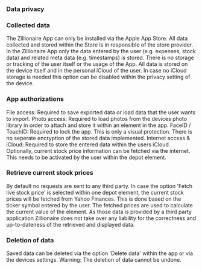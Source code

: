 ### Data privacy
### Collected data
The Zillionaire App can only be installed via the Apple App Store. All data collected and stored within the Store is in responsible of the store provider.
In the Zillionaire App only the data entered by the user (e.g. expenses, stock data) and related meta data (e.g. timestamps) is stored. There is no storage or tracking of the user itself or the usage of the App.
All data is stored on the device itself and in the personal iCloud of the user. In case no iCloud storage is needed this option can be disabled within the privacy setting of the device.

### App authorizations
File access: Required to save exported data or load data that the user wants to import.
Photo access: Required to load photos from the devices photo library in order to attach and store it within an element in the app.
FaceID / TouchID: Required to lock the app. This is only a visual protection. There is no seperate encryption of the stored data implemented.
Internet access & iCloud: Required to store the entered data within the users iCloud. Optionally, current stock price information can be fetched via the internet. This needs to be activated by the user within the depot element.

### Retrieve current stock prices
By default no requests are sent to any third party. In case the option 'Fetch live stock price' is selected within one depot element, the current stock prices will be fetched from Yahoo Finances. This is done based on the ticker symbol entered by the user. The fetched prices are used to calculate the current value of the element. As those data is provided by a third party application Zillionaire does not take over any liability for the correctness and up-to-dateness of the retrieved and displayed data.

### Deletion of data
Saved data can be deleted via the option 'Delete data' within the app or via the devices settings.
Warning: The deletion of data cannot be undone.

